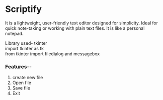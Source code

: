 # Scriptify
It is a lightweight, user-friendly text editor designed for simplicity. Ideal for quick note-taking or working with plain text files. It is like a personal notepad.

Library used- tkinter<br>
import tkinter as tk<br>
from tkinter import filedialog and messagebox

<h3>Features--</h3>
<ol>
  <li>create new file</li>
  <li>Open file</li>
  <li>Save file</li>
  <li>Exit</li>
</ol>
